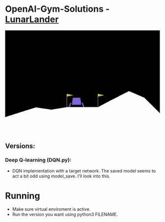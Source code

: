 # OpenAI-Gym-Solutions - [LunarLander]()

![](../Extra/04.LunarLanderSolved.gif)

## Versions:

### Deep Q-learning (DQN.py):
- DQN implementation with a target network. The saved model seems to act a bit odd using model_save. I'll look into this.

# Running
- Make sure virtual enviroment is active.
- Run the version you want using python3 FILENAME.